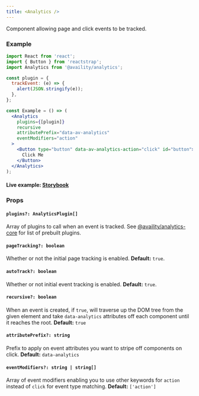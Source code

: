 ```yaml
---
title: <Analytics />
---
```


Component allowing page and click events to be tracked.

### Example

```jsx
import React from 'react';
import { Button } from 'reactstrap';
import Analytics from '@availity/analytics';

const plugin = {
  trackEvent: (e) => {
    alert(JSON.stringify(e));
  },
};

const Example = () => (
  <Analytics
    plugins={[plugin]}
    recursive
    attributePrefix="data-av-analytics"
    eventModifiers="action"
  >
    <Button type="button" data-av-analytics-action="click" id="button">
      Click Me
    </Button>
  </Analytics>
);
```

#### Live example: [Storybook](https://availity.github.io/availity-react/storybook/?path=/story/components-analytics--default)

### Props

#### `plugins?: AnalyticsPlugin[]`

Array of plugins to call when an event is tracked. See [@availity/analytics-core](https://availity.github.io/sdk-js/resources/analytics/#defined-plugins) for list of prebuilt plugins.

#### `pageTracking?: boolean`

Whether or not the initial page tracking is enabled. **Default:** `true`.

#### `autoTrack?: boolean`

Whether or not initial event tracking is enabled. **Default:** `true`.

#### `recursive?: boolean`

When an event is created, if `true`, will traverse up the DOM tree from the given element and take `data-analytics` attributes off each component until it reaches the root. **Default:** `true`

#### `attributePrefix?: string`

Prefix to apply on event attributes you want to stripe off components on click. **Default:** `data-analytics`

#### `eventModifiers?: string | string[]`

Array of event modifiers enabling you to use other keywords for `action` instead of `click` for event type matching. **Default:** `['action']`
